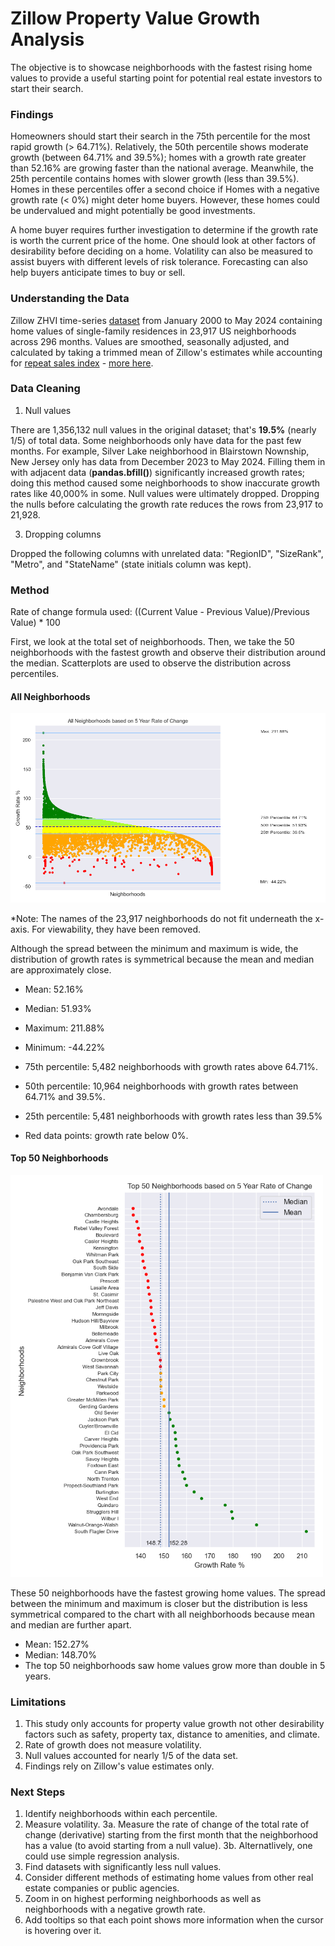 # Zillow Property Value Growth Analysis
The objective is to showcase neighborhoods with the fastest rising home values to provide a useful starting point for potential real estate investors to start their search. 

### Findings
Homeowners should start their search in the 75th percentile for the most rapid growth (> 64.71%). Relatively, the 50th percentile shows moderate growth (between 64.71% and 39.5%); homes with a growth rate greater than 52.16% are growing faster than the national average. Meanwhile, the 25th percentile contains homes with slower growth (less than 39.5%). Homes in these percentiles offer a second choice if  Homes with a negative growth rate (< 0%) might deter home buyers. However, these homes could be undervalued and might potentially be good investments. 

A home buyer requires further investigation to determine if the growth rate is worth the current price of the home. One should look at other factors of desirability before deciding on a home. Volatility can also be measured to assist buyers with different levels of risk tolerance. Forecasting can also help buyers anticipate times to buy or sell.

### Understanding the Data
Zillow ZHVI time-series [dataset](https://drive.google.com/file/d/1SeR8qDqmhj0YHPOMiBU1zEbyaIjmAnga/view?usp=sharing) from January 2000 to May 2024 containing home values of single-family residences in 23,917 US neighborhoods across 296 months. Values are smoothed, seasonally adjusted, and calculated by taking a trimmed mean of Zillow's estimates while accounting for [repeat sales index](https://www.investopedia.com/terms/r/repeatsales-method.asp) - [more here](https://www.zillow.com/research/methodology-neural-zhvi-32128/). 

### Data Cleaning
1. Null values
   
There are 1,356,132 null values in the original dataset; that's **19.5%** (nearly 1/5) of total data. Some neighborhoods only have data for the past few months. For example, Silver Lake neighborhood in Blairstown Nownship, New Jersey only has data from December 2023 to May 2024. Filling them in with adjacent data (**pandas.bfill()**) significantly increased growth rates; doing this method caused some neighborhoods to show inaccurate growth rates like 40,000% in some. Null values were ultimately dropped. Dropping the nulls before calculating the growth rate reduces the rows from 23,917 to 21,928.


3. Dropping columns

Dropped the following columns with unrelated data: "RegionID", "SizeRank", "Metro", and "StateName" (state initials column was kept).

### Method
Rate of change formula used:
((Current Value - Previous Value)/Previous Value) * 100

First, we look at the total set of neighborhoods. Then, we take the 50 neighborhoods with the fastest growth and observe their distribution around the median. Scatterplots are used to observe the distribution across percentiles.

#### All Neighborhoods

<img width="800" src="https://github.com/vitoperez117/Python_US_Home_Values/blob/main/Output%20Plots/All%20Neighborhoods%205%20year%20ROC.png">

*Note: The names of the 23,917 neighborhoods do not fit underneath the x-axis. For viewability, they have been removed.

Although the spread between the minimum and maximum is wide, the distribution of growth rates is symmetrical because the mean and median are approximately close.
- Mean: 52.16%
- Median: 51.93% 
- Maximum: 211.88%
- Minimum: -44.22%

- 75th percentile: 5,482 neighborhoods with growth rates above 64.71%.
- 50th percentile: 10,964 neighborhoods with growth rates between 64.71% and 39.5%.
- 25th percentile: 5,481 neighborhoods with growth rates less than 39.5%
- Red data points: growth rate below 0%.

#### Top 50 Neighborhoods

<img width="500" src="https://github.com/vitoperez117/Python_US_Home_Values/blob/main/Output%20Plots/Top%2050%20Neighborhoods%20scatterplot.png">

These 50 neighborhoods have the fastest growing home values. The spread between the minimum and maximum is closer but the distribution is less symmetrical compared to the chart with all neighborhoods because mean and median are further apart.
- Mean: 152.27%
- Median: 148.70%
- The top 50 neighborhoods saw home values grow more than double in 5 years.

### Limitations
1. This study only accounts for property value growth not other desirability factors such as safety, property tax, distance to amenities, and climate.
2. Rate of growth does not measure volatility. 
3. Null values accounted for nearly 1/5 of the data set.
4. Findings rely on Zillow's value estimates only.

### Next Steps
1. Identify neighborhoods within each percentile.
2. Measure volatility.
3a. Measure the rate of change of the total rate of change (derivative) starting from the first month that the neighborhood has a value (to avoid starting from a null value).
3b. Alternatlively, one could use simple regression analysis. 
4. Find datasets with significantly less null values.
5. Consider different methods of estimating home values from other real estate companies or public agencies.
6. Zoom in on highest performing neighborhoods as well as neighborhoods with a negative growth rate.
7. Add tooltips so that each point shows more information when the cursor is hovering over it.

